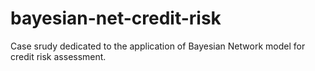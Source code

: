 # bayesian-net-credit-risk
Case srudy dedicated to the application of Bayesian Network model for credit risk assessment.

